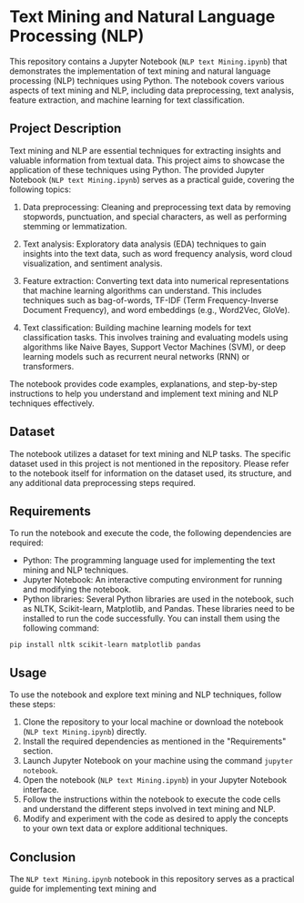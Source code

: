 # Text Mining and Natural Language Processing (NLP)

This repository contains a Jupyter Notebook (`NLP text Mining.ipynb`) that demonstrates the implementation of text mining and natural language processing (NLP) techniques using Python. The notebook covers various aspects of text mining and NLP, including data preprocessing, text analysis, feature extraction, and machine learning for text classification.

## Project Description

Text mining and NLP are essential techniques for extracting insights and valuable information from textual data. This project aims to showcase the application of these techniques using Python. The provided Jupyter Notebook (`NLP text Mining.ipynb`) serves as a practical guide, covering the following topics:

1. Data preprocessing: Cleaning and preprocessing text data by removing stopwords, punctuation, and special characters, as well as performing stemming or lemmatization.

2. Text analysis: Exploratory data analysis (EDA) techniques to gain insights into the text data, such as word frequency analysis, word cloud visualization, and sentiment analysis.

3. Feature extraction: Converting text data into numerical representations that machine learning algorithms can understand. This includes techniques such as bag-of-words, TF-IDF (Term Frequency-Inverse Document Frequency), and word embeddings (e.g., Word2Vec, GloVe).

4. Text classification: Building machine learning models for text classification tasks. This involves training and evaluating models using algorithms like Naive Bayes, Support Vector Machines (SVM), or deep learning models such as recurrent neural networks (RNN) or transformers.

The notebook provides code examples, explanations, and step-by-step instructions to help you understand and implement text mining and NLP techniques effectively.

## Dataset

The notebook utilizes a dataset for text mining and NLP tasks. The specific dataset used in this project is not mentioned in the repository. Please refer to the notebook itself for information on the dataset used, its structure, and any additional data preprocessing steps required.

## Requirements

To run the notebook and execute the code, the following dependencies are required:

- Python: The programming language used for implementing the text mining and NLP techniques.
- Jupyter Notebook: An interactive computing environment for running and modifying the notebook.
- Python libraries: Several Python libraries are used in the notebook, such as NLTK, Scikit-learn, Matplotlib, and Pandas. These libraries need to be installed to run the code successfully. You can install them using the following command:

```
pip install nltk scikit-learn matplotlib pandas
```

## Usage

To use the notebook and explore text mining and NLP techniques, follow these steps:

1. Clone the repository to your local machine or download the notebook (`NLP text Mining.ipynb`) directly.
2. Install the required dependencies as mentioned in the "Requirements" section.
3. Launch Jupyter Notebook on your machine using the command `jupyter notebook`.
4. Open the notebook (`NLP text Mining.ipynb`) in your Jupyter Notebook interface.
5. Follow the instructions within the notebook to execute the code cells and understand the different steps involved in text mining and NLP.
6. Modify and experiment with the code as desired to apply the concepts to your own text data or explore additional techniques.


## Conclusion

The `NLP text Mining.ipynb` notebook in this repository serves as a practical guide for implementing text mining and
